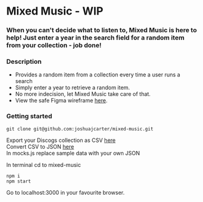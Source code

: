 Mixed Music - WIP
=
### When you can't decide what to listen to, Mixed Music is here to help! Just enter a year in the search field for a random item from your collection - job done! 

### Description
* Provides a random item from a collection every time a user runs a search   
* Simply enter a year to retrieve a random item.  
* No more indecision, let Mixed Music take care of that.
* View the safe Figma wireframe [here](https://www.figma.com/file/k43yjHKhMAp7uuT23K7N4J/wireframe?type=design&node-id=0%3A1&mode=design&t=tA5VuNaP6t6XLEAV-1). 

<!-- 
### Image
```code
![Alt text](URL or file path)  
``` -->

<!-- ### Features 
* list project features
* don't be afraid to brag  
* demonstrate unique features that make it stand out
* add screenshots  

### Features under construction / coming soon
* list of cool stuff under construction -->

### Getting started  
```code
git clone git@github.com:joshuajcarter/mixed-music.git
```
Export your Discogs collection as CSV [here](https://www.discogs.com/users/export)  
Convert CSV to JSON [here](https://www.convertcsv.com/csv-to-json.htm)   
In mocks.js replace sample data with your own JSON 

In terminal cd to mixed-music  
```code
npm i
npm start
``` 

Go to localhost:3000 in your favourite browser.


<!-- 

### Tech stack / technologies
#### Front
* [React](https://react.dev/learn)

#### Back
* [Express](https://expressjs.com/)  

### Collaborators
* Write your team members’ or collaborators’ names here along with a link to their GitHub profile.  

### Licence
* List a licence so other developers can understand what they can and cannot do with your project
* [Choose a license](https://choosealicense.com/) -->